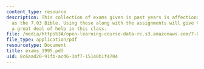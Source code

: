 ```yaml
---
content_type: resource
description: This collection of exams given in past years is affectionately known
  as the 7.03 Bible. Using these along with the assignments will give the student
  a great deal of help in this class.
file: /media/https%3A/open-learning-course-data-rc.s3.amazonaws.com/7-03-genetics-fall-2004/8c6aad2091fbacd634f715140b1f4704_exams_1995.pdf
file_type: application/pdf
resourcetype: Document
title: exams_1995.pdf
uid: 8c6aad20-91fb-acd6-34f7-15140b1f4704
---
```

